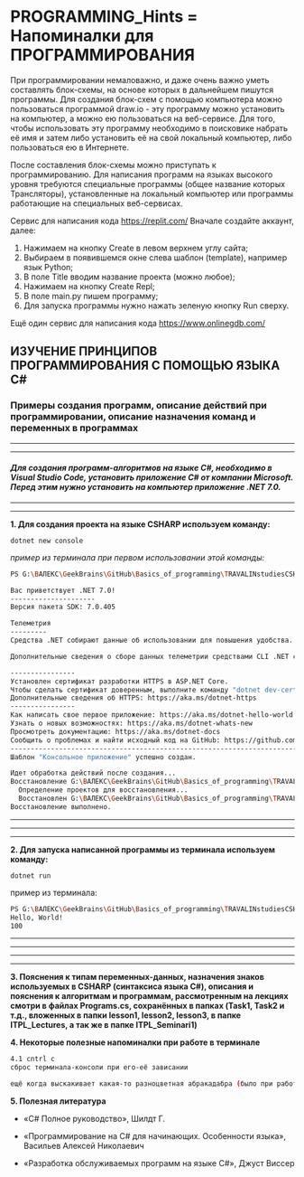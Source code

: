 # PROGRAMMING_Hints = Напоминалки для ПРОГРАММИРОВАНИЯ

При программировании немаловажно, и даже очень важно уметь составлять блок-схемы, на основе которых в дальнейшем пишутся программы. Для создания блок-схем с помощью компьютера можно пользоваться программой draw.io - эту программу можно установить на компьютер, а можно ею пользоваться на веб-сервисе. Для того, чтобы использовать эту программу необходимо в поисковике набрать её имя и затем либо установить её на свой локальный компьютер, либо пользоваться ею в Интернете. 

После составления блок-схемы можно приступать к программированию. Для написания программ на языках высокого уровня требуются специальные программы (общее название которых Трансляторы), установленные на локальный компьютер или программы работающие на специальных веб-сервисах.

Сервис для написания кода https://replit.com/
Вначале создайте аккаунт, далее:
1) Нажимаем на кнопку Create в левом верхнем углу сайта;
2) Выбираем в появившемся окне слева шаблон (template), например язык Python;
3) В поле Title вводим название проекта (можно любое);
4) Нажимаем на кнопку Create Repl;
5) В поле main.py пишем программу;
6) Для запуска программы нужно нажать зеленую кнопку Run сверху.

Ещё один сервис для написания кода https://www.onlinegdb.com/

## ИЗУЧЕНИЕ ПРИНЦИПОВ ПРОГРАММИРОВАНИЯ С ПОМОЩЬЮ ЯЗЫКА C#
### Примеры создания программ, описание действий при программировании, описание назначения команд и переменных в программах
____
____
#### _Для создания программ-алгоритмов на языке C#, необходимо в Visual Studio Code, установить приложение **С# от компании Microsoft**. Перед этим нужно установить на компьютер приложение **.NET 7.0**._ 
____
____

**1. Для создания проекта на языке CSHARP используем команду:**

``````
dotnet new console
``````
_пример из терминала при первом использовании этой команды:_
```sh
PS G:\ВАЛЕКС\GeekBrains\GitHub\Basics_of_programming\TRAVALINstudiesCSHARP\lesson1\task1> dotnet new console

Вас приветствует .NET 7.0!
---------------------
Версия пакета SDK: 7.0.405

Телеметрия
---------
Средства .NET собирают данные об использовании для повышения удобства. Данные собираются корпорацией Майкрософт и предоставляются сообществу. Вы можете отключить отправку данных телеметрии, установив значение "1" или "true" для переменной среды DOTNET_CLI_TELEMETRY_OPTOUT в подходящей оболочке.

Дополнительные сведения о сборе данных телеметрии средствами CLI .NET см. на странице https://aka.ms/dotnet-cli-telemetry.

----------------
Установлен сертификат разработки HTTPS в ASP.NET Core.
Чтобы сделать сертификат доверенным, выполните команду "dotnet dev-certs https --trust" (только в Windows и macOS).
Дополнительные сведения об HTTPS: https://aka.ms/dotnet-https
----------------
Как написать свое первое приложение: https://aka.ms/dotnet-hello-world
Узнать о новых возможностях: https://aka.ms/dotnet-whats-new
Просмотреть документацию: https://aka.ms/dotnet-docs
Сообщить о проблемах и найти исходный код на GitHub: https://github.com/dotnet/core
--------------------------------------------------------------------------------------
Шаблон "Консольное приложение" успешно создан.

Идет обработка действий после создания...
Восстановление G:\ВАЛЕКС\GeekBrains\GitHub\Basics_of_programming\TRAVALINstudiesCSHARP\lesson1\task1\task1.csproj:
  Определение проектов для восстановления...
  Восстановлен G:\ВАЛЕКС\GeekBrains\GitHub\Basics_of_programming\TRAVALINstudiesCSHARP\lesson1\task1\task1.csproj (за 311 ms).      
Восстановление выполнено.
``````
____
____
____
**2. Для запуска написанной программы из терминала используем команду:**

```
dotnet run
```
пример из терминала:
```sh
PS G:\ВАЛЕКС\GeekBrains\GitHub\Basics_of_programming\TRAVALINstudiesCSHARP\lesson1\task1> dotnet run
Hello, World!
100
```
_____
_____
_____
_____
**3. Пояснения к типам переменных-данных, назначения знаков используемых в CSHARP (синтаксиса языка C#), описания и пояснения к алгоритмам и программам, рассмотренным на лекциях смотри в файлах Programs.cs, сохранённых в папках (Task1, Task2 и т.д., вложенных в папки lesson1, lesson2, lesson3, в папке ITPL_Lectures, а так же в папке ITPL_Seminari1)**

**4. Некоторые полезные напоминалки при работе в терминале**

```sh
4.1 cntrl c 
сброс терминала-консоли при его-её зависании
```

```sh
ещё когда выскакивает какая-то разноцветная абракадабра (было при работе с командами Git и GitHab) помогает нажатие клавиши Esc а затем Shift : далее появляется двоеточие после которого вводим wq
```

**5. Полезная литература**

* «C# Полное руководство», Шилдт Г.

* «Программирование на C# для начинающих. Особенности языка», Васильев Алексей Николаевич

* «Разработка обслуживаемых программ на языке C#», Джуст Виссер


